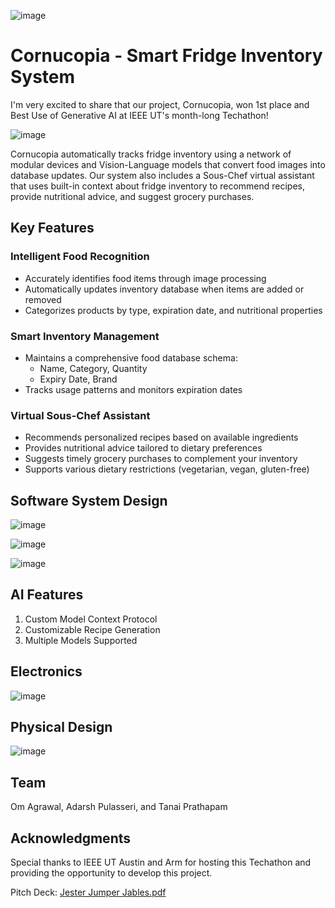 
![image](https://github.com/user-attachments/assets/d125c63b-8afe-441f-8716-39c853f83d69)

# Cornucopia - Smart Fridge Inventory System

I'm very excited to share that our project, Cornucopia, won 1st place and Best Use of Generative AI at IEEE UT's month-long Techathon!

![image](https://github.com/user-attachments/assets/62ce8a60-ea69-4b68-8335-c6866445e258)

Cornucopia automatically tracks fridge inventory using a network of modular devices and Vision-Language models that convert food images into database updates. Our system also includes a Sous-Chef virtual assistant that uses built-in context about fridge inventory to recommend recipes, provide nutritional advice, and suggest grocery purchases.

## Key Features

### Intelligent Food Recognition
- Accurately identifies food items through image processing
- Automatically updates inventory database when items are added or removed
- Categorizes products by type, expiration date, and nutritional properties

### Smart Inventory Management
- Maintains a comprehensive food database schema:
  - Name, Category, Quantity
  - Expiry Date, Brand
- Tracks usage patterns and monitors expiration dates

### Virtual Sous-Chef Assistant
- Recommends personalized recipes based on available ingredients
- Provides nutritional advice tailored to dietary preferences
- Suggests timely grocery purchases to complement your inventory
- Supports various dietary restrictions (vegetarian, vegan, gluten-free)

## Software System Design
![image](https://github.com/user-attachments/assets/57d5364b-aa90-4fcc-8361-4129a15ea3eb)

![image](https://github.com/user-attachments/assets/35925c1b-dce4-4913-a7e2-37f5feb3fbe5)

![image](https://github.com/user-attachments/assets/b61d60fa-48da-4458-9ae7-d2652f4f79b5)

## AI Features
1) Custom Model Context Protocol
2) Customizable Recipe Generation
3) Multiple Models Supported

## Electronics
![image](https://github.com/user-attachments/assets/e198eb28-9d90-4b97-9f92-8fffe42a64cc)


## Physical Design
![image](https://github.com/user-attachments/assets/c18fc749-8397-41d9-ab32-e27b42c719c5)

  
## Team
Om Agrawal, Adarsh Pulasseri, and Tanai Prathapam

## Acknowledgments
Special thanks to IEEE UT Austin and Arm for hosting this Techathon and providing the opportunity to develop this project.

Pitch Deck:
[Jester Jumper Jables.pdf](https://github.com/user-attachments/files/20214701/Jester.Jumper.Jables.pdf)
